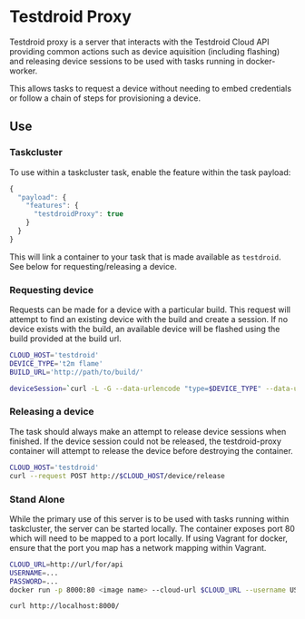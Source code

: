# Testdroid Proxy

Testdroid proxy is a server that interacts with the Testdroid Cloud API providing
common actions such as device aquisition (including flashing) and releasing device
sessions to be used with tasks running in docker-worker.

This allows tasks to request a device without needing to embed credentials or
follow a chain of steps for provisioning a device.

## Use
### Taskcluster
To use within a taskcluster task, enable the feature within the task payload:

```js
{
  "payload": {
    "features": {
      "testdroidProxy": true
    }
  }
}
```

This will link a container to your task that is made available as `testdroid`.
See below for requesting/releasing a device.

### Requesting device
Requests can be made for a device with a particular build.  This request will
attempt to find an existing device with the build and create a session.  If no
device exists with the build, an available device will be flashed using the build
provided at the build url.

```sh
CLOUD_HOST='testdroid'
DEVICE_TYPE='t2m flame'
BUILD_URL='http://path/to/build/'

deviceSession=`curl -L -G --data-urlencode "type=$DEVICE_TYPE" --data-urlencode "buildUrl=$BUILD_URL" http://$CLOUD_HOST/device`
```

### Releasing a device
The task should always make an attempt to release device sessions when finished.
If the device session could not be released, the testdroid-proxy container will attempt
to release the device before destroying the container.

```sh
CLOUD_HOST='testdroid'
curl --request POST http://$CLOUD_HOST/device/release
```

### Stand Alone
While the primary use of this server is to be used with tasks running within taskcluster,
the server can be started locally.  The container exposes port 80 which will need to be mapped
to a port locally.  If using Vagrant for docker, ensure that the port you map has a network mapping
within Vagrant.

```sh
CLOUD_URL=http://url/for/api
USERNAME=...
PASSWORD=...
docker run -p 8000:80 <image name> --cloud-url $CLOUD_URL --username USERNAME --password $PASSWORD

curl http://localhost:8000/

```
